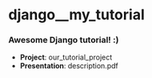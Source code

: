 # django__my_tutorial
### Awesome Django tutorial! :)
* __Project__: our_tutorial_project
* __Presentation__: description.pdf
